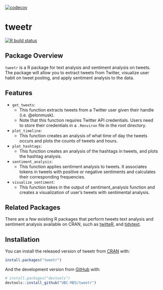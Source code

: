 [![codecov](https://codecov.io/gh/UBC-MDS/tweetr/branch/main/graph/badge.svg)](https://codecov.io/gh/UBC-MDS/tweetr)
<!-- README.md is generated from README.Rmd. Please edit that file -->

# tweetr

<!-- badges: start -->

[![R build
status](https://github.com/UBC-MDS/tweetr/workflows/R-CMD-check/badge.svg)](https://github.com/UBC-MDS/tweetr/actions)
<!-- badges: end -->

## Package Overview

`tweetr` is a R package for text analysis and sentiment analysis on
tweets. The package will allow you to extract tweets from Twitter,
visualize user habit on tweet posting, and apply sentiment analysis to
the data.

## Features

-   `get_tweets`:
    -   This function extracts tweets from a Twitter user given their
        handle (i.e. @elonmusk).
    -   Note that this function requires Twitter API credentials. Users
        need to store their credentials in a `.Renviron` file in the
        root directory.
-   `plot_timeline`:
    -   This function creates an analysis of what time of day the tweets
        occurs and plots the counts of tweets and hours.
-   `plot_hashtags`:
    -   This function creates an analysis of the hashtags in tweets, and
        plots the hashtag analysis.
-   `sentiment_analysis`:
    -   This function applies sentiment analysis to tweets. It
        associates tokens in tweets with positive or negative sentiments
        and calculates their corresponding frequencies.
-   `visualize_sentiment`:
    -   This function takes in the output of sentiment\_analysis
        function and creates a visualization of user’s tweets with
        sentimental analysis.

## Related Packages

There are a few existing R packages that perform tweets text analysis
and sentiment analysis available on CRAN, such as
[twitteR](https://cran.r-project.org/web/packages/twitteR/), and
[tidytext](https://cran.r-project.org/web/packages/tidytext/).

## Installation

You can install the released version of tweetr from
[CRAN](https://CRAN.R-project.org) with:

``` r
install.packages("tweetr")
```

And the development version from [GitHub](https://github.com/) with:

``` r
# install.packages("devtools")
devtools::install_github("UBC-MDS/tweetr")
```

